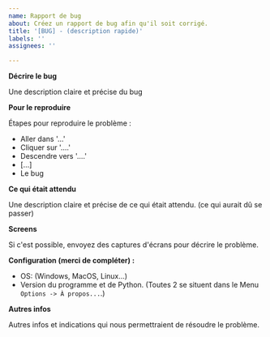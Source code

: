 ```yaml
---
name: Rapport de bug
about: Créez un rapport de bug afin qu'il soit corrigé.
title: '[BUG] - (description rapide)'
labels: ''
assignees: ''

---
```


**Décrire le bug**

Une description claire et précise du bug

**Pour le reproduire**

Étapes pour reproduire le problème :
- Aller dans '...'
- Cliquer sur '....'
- Descendre vers '....'
- [...]
- Le bug

**Ce qui était attendu**

Une description claire et précise de ce qui était attendu. (ce qui aurait dû se passer)

**Screens**

Si c'est possible, envoyez des captures d'écrans pour décrire le problème.

**Configuration (merci de compléter) :**

- OS: (Windows, MacOS, Linux...)
- Version du programme et de Python. (Toutes 2 se situent dans le Menu `Options -> À propos...`.)

**Autres infos**

Autres infos et indications qui nous permettraient de résoudre le problème.
